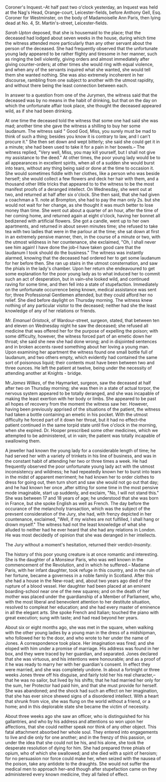 Coroner's Inquest.–At half past two o'clock yesterday, an Inquest was held at the Nag's Head, Orange-court, Leicester-fields, before Anthony Gell, Esq. Coroner for Westminster, on the body of Madamoiselle Ann Paris, then lying dead at No. 4, St. Martin's-street, Leicester-fields.*Sarah Upton*  deposed, that she is housemaid to the place; that the deceased had lodged about seven weeks in the house, during which time the witness attended more particularly than any other servant about the person of the deceased. She had frequently observed that the unfortunate young lady appeared to be rather flighty and tiresome in her manner, such as ringing the bell violently, giving orders and almost immediately after giving counter-orders; at other times she would ring with equal violence, and when any of the servants inquired what she wanted, she would tell them she wanted nothing. She was also extremely incoherent in her discourse, rambling from one subject to another with the utmost rapidity, and without there being the least connection between each.In answer to a question from one of the Jurymen, the witness said that the deceased was by no means in the habit of drinking, but that on the day on which the unfortunate affair took place, she thought the deceased appeared wild, as if she had been drinking.At one time the deceased told the witness that some one had said she was mad; another time she gave the witness a shilling to buy her some laudanum. The witness said " Good God, Miss, you surely must be mad to think of such a thing; besides you know it is contrary to law, and I can't procure it." She then set down and wept bitterly; she said she could get it in a minute; she had been used to take it for a pain in her bowels.– The witness replied, "Very well, Miss, you may kill yourself, but I shall not give my assistance to the deed." At other times, the poor young lady would be to all appearances in excellent spirits, when all of a sudden she would burst into tears, without any thing being said or done at the time to occasion it. She would sometimes fiddle with her clothes, like a person who was beside herself; she would collect a few flowers and deck her hair with them, and a thousand other little tricks that appeared to to the witness to be the most manifest proofs of a deranged intellect. On Wednesday, she went out at two, and returned at half after six o'clock. She then said, that she had given a coachman a 1l. note at Brompton, she had to pay the man only 2s. but she would not wait for her change, as she thought it was much better to lose money than time. She went out about a quarter of an hour, after the time of her coming home, and returned again at eight o'clock, having her bonnet all bedizened with artificial flowers. She got a candle, went up to her own apartments, and returned in about seven minutes time; she refused to take tea with two ladies that were in the parlour at the time; she sat down at first in an extremely pensive manner, then, in the course of a minute or two, with the utmost wildness in her countenance, she exclaimed, "Oh, I shall never see him again! I have done the job–I have taken good care that the laudanum I took should do the business." The witness was instantly alarmed, knowing that the deceased had ordered her to get some laudanum for her before then. She ran up stairs in the utmost consternation, and saw the phials in the lady's chamber. Upon her return she endeavoured to get some explanation for the poor young lady as to what induced her to commit such an act of desperation, but in vain–she looked wild, and continued raving for some time, and then fell into a state of stupefaction. Immediately on the unfortunate occurrence being known, medical assistance was sent for; three Professional Gentlemen attended, but they could afford her no relief. She died before daylight on Thursday morning. The witness knew nothing of any particular visitor to the deceased; neither had she the least knowledge of any of her relations or friends.*Mr. Emanuel Gristock*, of Wardour-street, surgeon, stated, that between ten and eleven on Wednesday night he saw the deceased; she refused all medicine that was offered her for the purpose of expelling the poison; with some difficulty, however, the witness forced part of an emetic down her throat; she said she new she had done wrong; and in disjointed sentences and in broken accents raved something about her loving a young man. Upon examining her apartment the witness found one small bottle full of laudanum, and two others empty, which evidently had contained the same sort of poisonous liquid; their contents must have been between two and three ounces. He left the patient at twelve, being under the necessity of attending another at Knights - bridge.Mr.*James Wilkes*, of the Haymarket, surgeon, saw the deceased at half after two on Thursday morning; she was then in a state of actual torpor, the nervous system appeared to be totally deranged, and she was incapable of making the least exertion with her body or limbs. She appeared to be past all hopes of recovery from the moment the witness saw her. However, having been previously apprised of the situations of the patient, the witness had taken a bottle containing an emetic in his pocket. With the utmost difficulty he forced part of it down her throat, but it had no effect–the patient continued in the same torpid state until five o'clock in the morning, when she expired. Dr. Hooper prescribed some other medicines, which we attempted to be administered, ut in vain; the patient was totally incapable of swallowing them.A jeweller had known the young lady for a considerable length of time; he had served her with a variety of trinkets in his line of business, and was in the constant habit of attending her two or three times a week. He had frequently observed the poor unfortunate young lady act with the utmost inconsistency and wildness; he had repeatedly known her to burst into tears in the midst of apparent merriment; he had known her to order clothes to dress for going out, then turn short and saw she would not go out that day; and he had known her once ,after sitting for some time in the most pensive mode imaginable, start up suddenly, and exclaim, "No, I will not stand this." She was between 17 and 18 years of age; he understood that she was born in France, but she spoke English as well as French. The day before the occurance of the melancholy transaction, which was the subject of the prevsent consideration of the Jury, she had, with frenzy depicted in her countenance, exclaimed, "Well, if my wishes are not fulfilled, I shall hang or drown myself." The witness had not the least knowledge of what she alluded to neither had he ever heard that she had any relations in London. He was most decidedly of opinion that she was deranged in her intellects.The Jury without a moment's hesitation, returned their verdict–*Insanity*.The history of this poor young creature is at once romantic and interesting. She is the daughter of a Monsieur Paris, who was well known in the commencement of the Revolution, and in which he suffered.– Madame Paris, with her infant daughter, took refuge  in this country, and in the ruin of her fortune, became a governess in a noble family in Scotland. After this she had a house in the New-road; and, about two years ago died of the rupture of a blood vessel. Her daughter had been placed at an eminent boarding-school near one of the new squares; and on the death of her mother was placed under the guardianship of a Member of Parliament, who, with the most liberal and benevolent attention to her destitute situation, resolved to compleat her education; and she had every master of eminence in all the elegant arts. She spoke French and Italian; touched the piano with great execution; sung with taste; and had read beyond her years.About six or eight months ago, she was met in the square, when walking with the other young ladies by a young man in the dress of a midshipman, who followed her to the door, and who wrote to her under the name of Jones. A correspondence took place. Her imagination was fired; and she eloped with him under a promise of marriage. His address was found in her box, and they were traced by her guardian, and separated. Jones declared that she was virtuous, and his intentions were honourable; and as a proof of it he was ready to marry her with her guardian's consent. In effect they were married, and she was completely undone. In about a fortnight or three weeks Jones threw off his disguise, and fairly told her his real character,– that he was no sailor, but lived by his shifts; that he had married her only for the sum, her Protector had paid him, and that she must provide for herself. She was abandoned; and the shock had such an effect on her imagination, that she has ever since shewed signs of a disordered intellect. With a heart that shrunk from vice, she was flung on the world without a friend, or a home; and in this deplorable state she became the victim of necessity.About three weeks ago she saw an officer, who is distinguished for his gallantries, and who by his address and attentions so won upon her affections, that she could neither speak nor think of any other object. This fatal attachment absorbed her whole soul. They entered into engagements to live and die only for one another; and in the frenzy of this passion, or under the idea that she could not be his, and his alone, she took the desperate resolution of dying for him. She had prepared three phials of opium, who of which she swallowed; and she died with a spirit of heroism; for no persuasion nor force could make her, when seized with the nausea of the poison, take any antidote to the draughts. She would not suffer the medical men to approach her–and though after stupefaction came on they administered every known medicine, they all failed of effect.